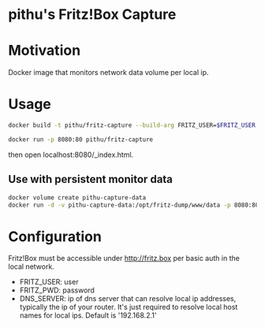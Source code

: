 pithu's Fritz!Box Capture
==================

# Motivation

Docker image that monitors network data volume per local ip. 

# Usage

```bash
docker build -t pithu/fritz-capture --build-arg FRITZ_USER=$FRITZ_USER --build-arg FRITZ_PWD=$FRITZ_PWD --build-arg DNS_SERVER=$DNS_SERVER .
```
```bash
docker run -p 8080:80 pithu/fritz-capture
```

then open localhost:8080/_index.html.

## Use with persistent monitor data

```bash
docker volume create pithu-capture-data
docker run -d -v pithu-capture-data:/opt/fritz-dump/www/data -p 8080:80 pithu/fritz-capture 
```
 
# Configuration

Fritz!Box must be accessible under http://fritz.box per basic auth in the local network.

- FRITZ_USER: user
- FRITZ_PWD: password
- DNS_SERVER: ip of dns server that can resolve local ip addresses, 
  typically the ip of your router. It's just required to resolve local host names for local ips.
  Default is '192.168.2.1'
